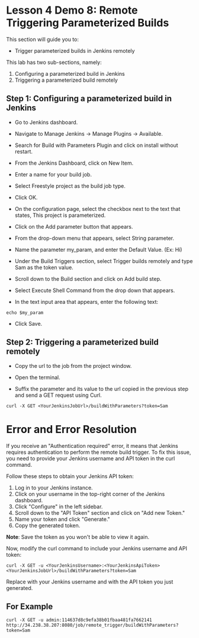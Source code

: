 # Lesson 4 Demo 8: Remote Triggering Parameterized Builds

This section will guide you to:
- Trigger parameterized builds in Jenkins remotely

This lab has two sub-sections, namely:
1. Configuring a parameterized build in Jenkins
2. Triggering a parameterized build remotely

## Step 1: Configuring a parameterized build in Jenkins
- Go to Jenkins dashboard.
- Navigate to Manage Jenkins → Manage Plugins → Available.
- Search for Build with Parameters Plugin and click on install without restart.
- From the Jenkins Dashboard, click on New Item.
- Enter a name for your build job.
- Select Freestyle project as the build job type.

- Click OK.
- On the configuration page, select the checkbox next to the text that states, This project is parameterized.

- Click on the Add parameter button that appears.

- From the drop-down menu that appears, select String parameter.
- Name the parameter my_param, and enter the Default Value. (Ex: Hi)

- Under the Build Triggers section, select Trigger builds remotely and type Sam as the token value.

- Scroll down to the Build section and click on Add build step.
- Select Execute Shell Command from the drop down that appears.

- In the text input area that appears, enter the following text:
```
echo $my_param
```

- Click Save.

## Step 2: Triggering a parameterized build remotely

- Copy the url to the job from the project window.

- Open the terminal.
- Suffix the parameter and its value to the url copied in the previous step and send a GET request using Curl.
```
curl -X GET <YourJenkinsJobUrl>/buildWithParameters?token=Sam
```

# Error and Error Resolution
If you receive an "Authentication required" error, it means that Jenkins requires authentication to perform the remote build trigger. To fix this issue, you need to provide your Jenkins username and API token in the curl command.

Follow these steps to obtain your Jenkins API token:

1. Log in to your Jenkins instance.
2. Click on your username in the top-right corner of the Jenkins dashboard.
3. Click "Configure" in the left sidebar.
4. Scroll down to the "API Token" section and click on "Add new Token."
5. Name your token and click "Generate."
6. Copy the generated token.

**Note**: Save the token as you won't be able to view it again.

Now, modify the curl command to include your Jenkins username and API token:

 ```
curl -X GET -u <YourJenkinsUsername>:<YourJenkinsApiToken> <YourJenkinsJobUrl>/buildWithParameters?token=Sam 
```
Replace <YourJenkinsUsername> with your Jenkins username and <YourJenkinsApiToken> with the API token you just generated.

## For Example

```
curl -X GET -u admin:114637d8c9efa38b01fbaa481fa7662141 http://34.238.38.207:8080/job/remote_trigger/buildWithParameters?token=Sam
```
